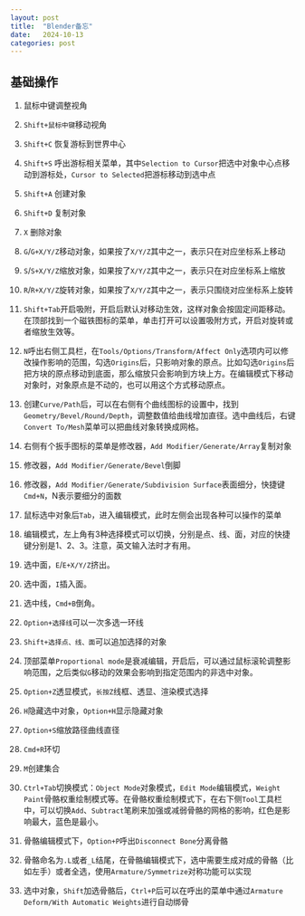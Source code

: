 ```yaml
---
layout: post
title:  "Blender备忘"
date:   2024-10-13
categories: post
---
```


## 基础操作

1. 鼠标中键调整视角

2. `Shift+鼠标中键`移动视角

3. `Shift+C` 恢复游标到世界中心

4. `Shift+S` 呼出游标相关菜单，其中`Selection to Cursor`把选中对象中心点移动到游标处，`Cursor to Selected`把游标移动到选中点

5. `Shift+A` 创建对象

6. `Shift+D` 复制对象

7. `X` 删除对象

8. `G`/`G+X/Y/Z`移动对象，如果按了`X/Y/Z`其中之一，表示只在对应坐标系上移动

9. `S`/`S+X/Y/Z`缩放对象，如果按了`X/Y/Z`其中之一，表示只在对应坐标系上缩放

10. `R`/`R+X/Y/Z`旋转对象，如果按了`X/Y/Z`其中之一，表示只围绕对应坐标系上旋转

11. `Shift+Tab`开启吸附，开启后默认对移动生效，这样对象会按固定间距移动。在顶部找到一个磁铁图标的菜单，单击打开可以设置吸附方式，开启对旋转或者缩放生效等。

12. `N`呼出右侧工具栏，在`Tools/Options/Transform/Affect Only`选项内可以修改操作影响的范围，勾选`Origins`后，只影响对象的原点。比如勾选`Origins`后把方块的原点移动到底面，那么缩放只会影响到方块上方。在编辑模式下移动对象时，对象原点是不动的，也可以用这个方式移动原点。

13. 创建`Curve/Path`后，可以在右侧有个曲线图标的设置中，找到`Geometry/Bevel/Round/Depth`，调整数值给曲线增加直径。选中曲线后，右键`Convert To/Mesh`菜单可以把曲线对象转换成网格。

14. 右侧有个扳手图标的菜单是修改器，`Add Modifier/Generate/Array`复制对象

15. 修改器，`Add Modifier/Generate/Bevel`倒脚

16. 修改器，`Add Modifier/Generate/Subdivision Surface`表面细分，快捷键`Cmd+N`，N表示要细分的面数

17. 鼠标选中对象后`Tab`，进入编辑模式，此时左侧会出现各种可以操作的菜单

18. 编辑模式，左上角有3种选择模式可以切换，分别是点、线、面，对应的快捷键分别是1、2、3。注意，英文输入法时才有用。

19. 选中面，`E`/`E+X/Y/Z`挤出。

20. 选中面，`I`插入面。

21. 选中线，`Cmd+B`倒角。

22. `Option+选择线`可以一次多选一环线

23. `Shift+选择点、线、面`可以追加选择的对象

24. 顶部菜单`Proportional mode`是衰减编辑，开启后，可以通过鼠标滚轮调整影响范围，之后类似`G`移动的效果会影响到指定范围内的非选中对象。

25. `Option+Z`透显模式，`长按Z`线框、透显、渲染模式选择

26. `H`隐藏选中对象，`Option+H`显示隐藏对象

27. `Option+S`缩放路径曲线直径

28. `Cmd+R`环切

29. `M`创建集合

30. `Ctrl+Tab`切换模式：`Object Mode`对象模式，`Edit Mode`编辑模式，`Weight Paint`骨骼权重绘制模式等。在骨骼权重绘制模式下，在右下侧`Tool`工具栏中，可以切换`Add`、`Subtract`笔刷来加强或减弱骨骼的网格的影响，红色是影响最大，蓝色是最小。

31. 骨骼编辑模式下，`Option+P`呼出`Disconnect Bone`分离骨骼

32. 骨骼命名为`.L`或者`_L`结尾，在骨骼编辑模式下，选中需要生成对成的骨骼（比如左手）或者全选，使用`Armature/Symmetrize`对称功能可以实现

33. 选中对象，`Shift`加选骨骼后，`Ctrl+P`后可以在呼出的菜单中通过`Armature Deform/With Automatic Weights`进行自动绑骨
